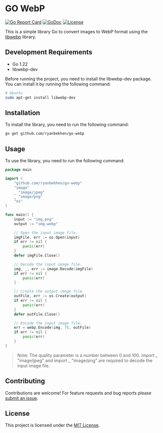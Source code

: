 # GO WebP

[![Go Report Card](https://goreportcard.com/badge/github.com/ryanbekhen/go-webp)](https://goreportcard.com/report/github.com/ryanbekhen/go-webp)
[![GoDoc](https://godoc.org/github.com/ryanbekhen/go-webp?status.svg)](https://pkg.go.dev/github.com/ryanbekhen/go-webp)
[![License](https://img.shields.io/github/license/ryanbekhen/go-webp)](LICENSE)

This is a simple library Go to convert images to WebP format using the [libwebp](https://developers.google.com/speed/webp/docs/api) library.

## Development Requirements

- Go 1.22
- libwebp-dev

Before running the project, you need to install the libwebp-dev package. You can install it by running the following command:

```bash
# Ubuntu
sudo apt-get install libwebp-dev
```

## Installation

To install the library, you need to run the following command:

```bash
go get github.com/ryanbekhen/go-webp
```

## Usage

To use the library, you need to run the following command:

```go
package main

import (
	"github.com/ryanbekhen/go-webp"
	"image"
	_ "image/jpeg"
	_ "image/png"
	"os"
)

func main() {
	input := "img.png"
	output := "img.webp"

	// Open the input image file.
	imgFile, err := os.Open(input)
	if err != nil {
		panic(err)
	}
	defer imgFile.Close()

	// Decode the input image file.
	img, _, err := image.Decode(imgFile)
	if err != nil {
		panic(err)
	}

	// Create the output image file.
	outFile, err := os.Create(output)
	if err != nil {
		panic(err)
	}
	defer outFile.Close()

	// Encode the input image file.
	err = webp.Encode(img, 75, outFile)
	if err != nil {
		panic(err)
	}
}
```

> Note: The quality parameter is a number between 0 and 100.
> import _ "image/jpeg" and import _ "image/png" are required to decode the input image file.

## Contributing

Contributions are welcome! For feature requests and bug reports please [submit an issue](https://github.com/ryanbekhen/go-webp/issues).

## License

This project is licensed under the [MIT License](LICENSE).